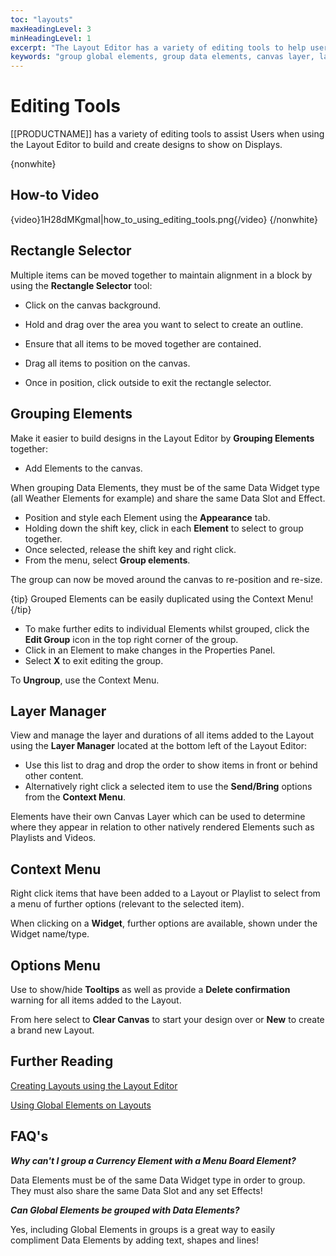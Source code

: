 ```yaml
---
toc: "layouts"
maxHeadingLevel: 3
minHeadingLevel: 1
excerpt: "The Layout Editor has a variety of editing tools to help users easily build eye-catching Layout designs"
keywords: "group global elements, group data elements, canvas layer, layer control, right click menu, duplicate groups, edit element groups, clear canvas"
---
```


# Editing Tools

[[PRODUCTNAME]] has a variety of editing tools to assist Users when using the Layout Editor to build and create designs to show on Displays.

{nonwhite} 

## How-to Video

{video}1H28dMKgmaI|how_to_using_editing_tools.png{/video}
{/nonwhite}

## Rectangle Selector

Multiple items can be moved together to maintain alignment in a block by using the **Rectangle Selector** tool:

- Click on the canvas background.
- Hold and drag over the area you want to select to create an outline. 
- Ensure that all items to be moved together are contained.

- Drag all items to position on the canvas.
- Once in position, click outside to exit the rectangle selector.

## Grouping Elements

Make it easier to build designs in the Layout Editor by **Grouping Elements** together:

- Add Elements to the canvas. 

When grouping Data Elements, they must be of the same Data Widget type (all Weather Elements for example) and share the same Data Slot and Effect.

- Position and style each Element using the **Appearance** tab.
- Holding down the shift key, click in each **Element** to select to group together.
- Once selected, release the shift key and right click.
- From the menu, select **Group elements**.

The group can now be moved around the canvas to re-position and re-size.

{tip}
Grouped Elements can be easily duplicated using the Context Menu!
{/tip}

- To make further edits to individual Elements whilst grouped, click the **Edit Group** icon in the top right corner of the group.
- Click in an Element to make changes in the Properties Panel.
- Select **X** to exit editing the group.

To **Ungroup**, use the Context Menu.

## Layer Manager

View and manage the layer and durations of all items added to the Layout using the **Layer Manager** located at the bottom left of the Layout Editor:

- Use this list to drag and drop the order to show items in front or behind other content.
- Alternatively right click a selected item to use the **Send/Bring** options from the **Context Menu**.

Elements have their own Canvas Layer which can be used to determine where they appear in relation to other natively rendered Elements such as Playlists and Videos.

## Context Menu

Right click items that have been added to a Layout or Playlist to select from a menu of further options (relevant to the selected item).

When clicking on a **Widget**, further options are available, shown under the Widget name/type. 

## Options Menu

Use to show/hide **Tooltips** as well as provide a **Delete confirmation** warning for all items added to the Layout.

From here select to **Clear Canvas** to start your design over or **New** to create a brand new Layout.

## Further Reading

[Creating Layouts using the Layout Editor](layouts_editor.html)

[Using Global Elements on Layouts](layouts_editor_global_elements.html)

## FAQ's

***Why can't I group a Currency Element with a Menu Board Element?***

Data Elements must be of the same Data Widget type in order to group. They must also share the same Data Slot and any set Effects!

***Can Global Elements be grouped with Data Elements?***

Yes, including Global Elements in groups is a great way to easily compliment Data Elements by adding text, shapes and lines!